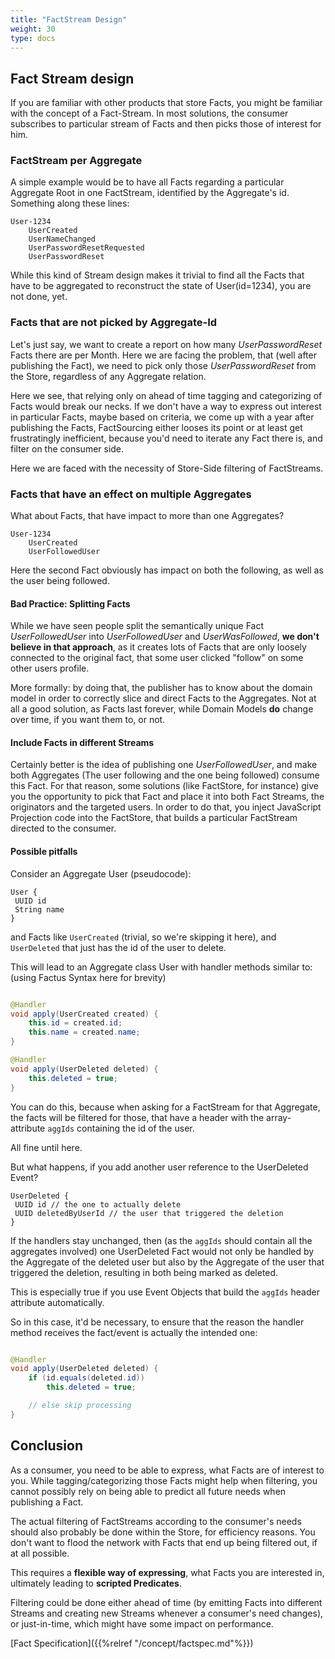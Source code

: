 ```yaml
---
title: "FactStream Design"
weight: 30
type: docs
---
```


## Fact Stream design

If you are familiar with other products that store Facts, you might be familiar with the concept of a Fact-Stream. In
most solutions, the consumer subscribes to particular stream of Facts and then picks those of interest for him.

### FactStream per Aggregate

A simple example would be to have all Facts regarding a particular Aggregate Root in one FactStream, identified by the
Aggregate's id. Something along these lines:

```
User-1234
	UserCreated
	UserNameChanged
	UserPasswordResetRequested
	UserPasswordReset
```

While this kind of Stream design makes it trivial to find all the Facts that have to be aggregated to reconstruct the
state of User(id=1234), you are not done, yet.

### Facts that are not picked by Aggregate-Id

Let's just say, we want to create a report on how many _UserPasswordReset_ Facts there are per Month. Here we are facing
the problem, that (well after publishing the Fact), we need to pick only those _UserPasswordReset_ from the Store,
regardless of any Aggregate relation.

Here we see, that relying only on ahead of time tagging and categorizing of Facts would break our necks. If we don't
have a way to express out interest in particular Facts, maybe based on criteria, we come up with a year after publishing
the Facts, FactSourcing either looses its point or at least get frustratingly inefficient, because you'd need to iterate
any Fact there is, and filter on the consumer side.

Here we are faced with the necessity of Store-Side filtering of FactStreams.

### Facts that have an effect on multiple Aggregates

What about Facts, that have impact to more than one Aggregates?

```
User-1234
	UserCreated
	UserFollowedUser
```

Here the second Fact obviously has impact on both the following, as well as the user being followed.

#### Bad Practice: Splitting Facts

While we have seen people split the semantically unique Fact _UserFollowedUser_ into _UserFollowedUser_ and
_UserWasFollowed_, **we don't believe in that approach**, as it creates lots of Facts that are only loosely connected to
the original fact, that some user clicked "follow" on some other users profile.

More formally: by doing that, the publisher has to know about the domain model in order to correctly slice and direct
Facts to the Aggregates. Not at all a good solution, as Facts last forever, while Domain Models **do** change over time,
if you want them to, or not.

#### Include Facts in different Streams

Certainly better is the idea of publishing one _UserFollowedUser_, and make both Aggregates (The user following and the
one being followed) consume this Fact. For that reason, some solutions (like FactStore, for instance) give you the
opportunity to pick that Fact and place it into both Fact Streams, the originators and the targeted users.
In order to do that, you inject JavaScript Projection code into the FactStore, that builds a particular FactStream
directed to the consumer.

#### Possible pitfalls

Consider an Aggregate User (pseudocode):

```
User {
 UUID id
 String name
}
```

and Facts like `UserCreated` (trivial, so we're skipping it here), and `UserDeleted` that just has the id of the
user to delete.

This will lead to an Aggregate class User with handler methods similar to: (using Factus Syntax here for
brevity)

```java

@Handler
void apply(UserCreated created) {
    this.id = created.id;
    this.name = created.name;
}

@Handler
void apply(UserDeleted deleted) {
    this.deleted = true;
}
```

You can do this, because when asking for a FactStream for that Aggregate,
the facts will be filtered for those, that have a header with the array-attribute `aggIds` containing the id of the
user.

All fine until here.

But what happens, if you add another user reference to the UserDeleted Event?

```
UserDeleted {
 UUID id // the one to actually delete
 UUID deletedByUserId // the user that triggered the deletion
}
```

If the handlers stay unchanged, then (as the `aggIds` should contain all the aggregates involved)
one UserDeleted Fact would not only be handled by the Aggregate of the deleted user but also by
the Aggregate of the user that triggered the deletion, resulting in both being marked as deleted.

This is especially true if you use Event Objects that build the `aggIds` header attribute automatically.

So in this case, it'd be necessary, to ensure that the reason the handler method receives the fact/event is
actually the intended one:

```java

@Handler
void apply(UserDeleted deleted) {
    if (id.equals(deleted.id))
        this.deleted = true;

    // else skip processing
}
```

## Conclusion

As a consumer, you need to be able to express, what Facts are of interest to you. While tagging/categorizing those Facts
might help when filtering, you cannot possibly rely on being able to predict all future needs when publishing a Fact.

The actual filtering of FactStreams according to the consumer's needs should also probably be done within the Store, for
efficiency reasons. You don't want to flood the network with Facts that end up being filtered out, if at all possible.

This requires a **flexible way of expressing**, what Facts you are interested in, ultimately leading to **scripted
Predicates**.

Filtering could be done either ahead of time (by emitting Facts into different Streams and creating new Streams whenever
a consumer's need changes), or just-in-time, which might have some impact on performance.

[Fact Specification]({{%relref "/concept/factspec.md"%}})
